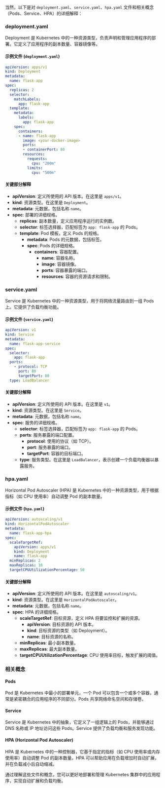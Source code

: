 当然，以下是对 `deployment.yaml`、`service.yaml`、`hpa.yaml` 文件和相关概念（Pods、Service、HPA）的详细解释：

### deployment.yaml

Deployment 是 Kubernetes 中的一种资源类型，负责声明和管理应用程序的部署。它定义了应用程序的副本数量、容器镜像等。

#### 示例文件 (`deployment.yaml`)

```yaml
apiVersion: apps/v1
kind: Deployment
metadata:
  name: flask-app
spec:
  replicas: 2
  selector:
    matchLabels:
      app: flask-app
  template:
    metadata:
      labels:
        app: flask-app
    spec:
      containers:
      - name: flask-app
        image: <your-docker-image>
        ports:
        - containerPort: 80
        resources:
          requests:
            cpu: "200m"
          limits:
            cpu: "500m"
```

#### 关键部分解释

- **apiVersion**: 定义所使用的 API 版本。在这里是 `apps/v1`。
- **kind**: 资源类型。在这里是 `Deployment`。
- **metadata**: 元数据，包括名称 `name`。
- **spec**: 部署的详细规格。
  - **replicas**: 副本数量，定义应用程序运行的实例数。
  - **selector**: 标签选择器，匹配标签为 `app: flask-app` 的 Pods。
  - **template**: Pod 模板，定义 Pods 的规格。
    - **metadata**: Pods 的元数据，包括标签。
    - **spec**: Pods 的详细规格。
      - **containers**: 容器配置。
        - **name**: 容器名称。
        - **image**: 容器镜像。
        - **ports**: 容器暴露的端口。
        - **resources**: 容器的资源请求和限制。

### service.yaml

Service 是 Kubernetes 中的一种资源类型，用于将网络流量路由到一组 Pods 上。它提供了负载均衡功能。

#### 示例文件 (`service.yaml`)

```yaml
apiVersion: v1
kind: Service
metadata:
  name: flask-app-service
spec:
  selector:
    app: flask-app
  ports:
    - protocol: TCP
      port: 80
      targetPort: 80
  type: LoadBalancer
```

#### 关键部分解释

- **apiVersion**: 定义所使用的 API 版本。在这里是 `v1`。
- **kind**: 资源类型。在这里是 `Service`。
- **metadata**: 元数据，包括名称 `name`。
- **spec**: 服务的详细规格。
  - **selector**: 标签选择器，匹配标签为 `app: flask-app` 的 Pods。
  - **ports**: 服务暴露的端口配置。
    - **protocol**: 使用的协议（如 TCP）。
    - **port**: 服务暴露的端口。
    - **targetPort**: 容器的目标端口。
  - **type**: 服务类型。在这里是 `LoadBalancer`，表示创建一个负载均衡器以暴露服务。

### hpa.yaml

Horizontal Pod Autoscaler (HPA) 是 Kubernetes 中的一种资源类型，用于根据指标（如 CPU 使用率）自动调整 Pod 的副本数量。

#### 示例文件 (`hpa.yaml`)

```yaml
apiVersion: autoscaling/v1
kind: HorizontalPodAutoscaler
metadata:
  name: flask-app-hpa
spec:
  scaleTargetRef:
    apiVersion: apps/v1
    kind: Deployment
    name: flask-app
  minReplicas: 2
  maxReplicas: 10
  targetCPUUtilizationPercentage: 50
```

#### 关键部分解释

- **apiVersion**: 定义所使用的 API 版本。在这里是 `autoscaling/v1`。
- **kind**: 资源类型。在这里是 `HorizontalPodAutoscaler`。
- **metadata**: 元数据，包括名称 `name`。
- **spec**: HPA 的详细规格。
  - **scaleTargetRef**: 目标资源，定义 HPA 将要监控和扩展的资源。
    - **apiVersion**: 目标资源的 API 版本。
    - **kind**: 目标资源的类型（如 Deployment）。
    - **name**: 目标资源的名称。
  - **minReplicas**: 最小副本数量。
  - **maxReplicas**: 最大副本数量。
  - **targetCPUUtilizationPercentage**: CPU 使用率目标，触发扩展的阈值。

### 相关概念

#### Pods

Pod 是 Kubernetes 中最小的部署单元，一个 Pod 可以包含一个或多个容器，通常是紧密耦合的应用程序的不同部分。Pods 共享网络命名空间和存储卷。

#### Service

Service 是 Kubernetes 中的抽象，它定义了一组逻辑上的 Pods，并能够通过 DNS 名称或 IP 地址访问这些 Pods。Service 提供了负载均衡和服务发现功能。

#### HPA (Horizontal Pod Autoscaler)

HPA 是 Kubernetes 中的一种控制器，它基于指定的指标（如 CPU 使用率或内存使用率）自动调整 Pod 的副本数量。HPA 可以帮助应用在负载增加时自动扩展，并在负载减小后自动缩减。

通过理解这些文件和概念，您可以更好地部署和管理 Kubernetes 集群中的应用程序，实现自动扩展和负载均衡。